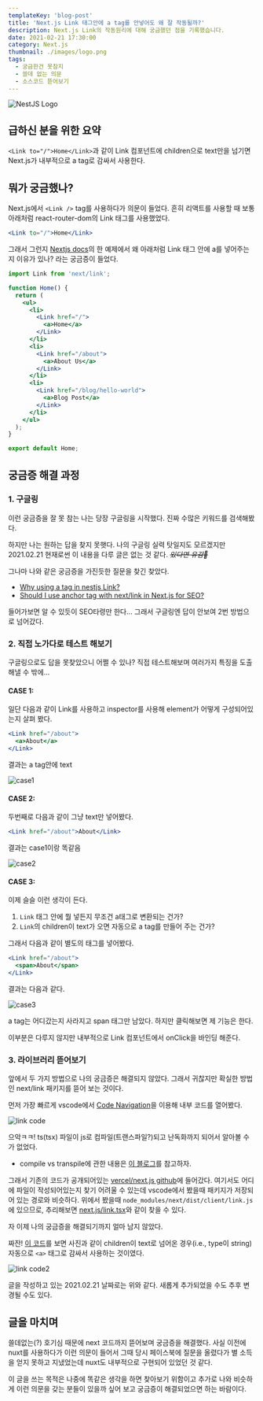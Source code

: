 ```yaml
---
templateKey: 'blog-post'
title: 'Next.js Link 태그안에 a tag를 안넣어도 왜 잘 작동될까?'
description: Next.js Link의 작동원리에 대해 궁금했던 점을 기록했습니다.
date: 2021-02-21 17:30:00
category: Next.js
thumbnail: ./images/logo.png
tags:
  - 궁금한건 못참지
  - 쓸데 없는 의문
  - 소스코드 뜯어보기
---
```


![NestJS Logo](./images/logo.png)

## 급하신 분을 위한 요약

`<Link to="/">Home</Link>`과 같이 Link 컴포넌트에 children으로 text만을 넘기면 Next.js가 내부적으로 a tag로 감싸서 사용한다.

## 뭐가 궁금했나?

Next.js에서 `<Link />` tag를 사용하다가 의문이 들었다. 흔히 리액트를 사용할 때 보통 아래처럼 react-router-dom의 Link 태그를 사용했었다.

```jsx
<Link to="/">Home</Link>
```

그래서 그런지 [Nextjs docs](https://nextjs.org/docs/api-reference/next/link)의 한 예제에서 왜 아래처럼 Link 태그 안에 a를 넣어주는지 이유가 있나? 라는 궁금증이 들었다.

```jsx
import Link from 'next/link';

function Home() {
  return (
    <ul>
      <li>
        <Link href="/">
          <a>Home</a>
        </Link>
      </li>
      <li>
        <Link href="/about">
          <a>About Us</a>
        </Link>
      </li>
      <li>
        <Link href="/blog/hello-world">
          <a>Blog Post</a>
        </Link>
      </li>
    </ul>
  );
}

export default Home;
```

## 궁금증 해결 과정

### 1. 구글링

이런 궁금증을 잘 못 참는 나는 당장 구글링을 시작했다. 진짜 수많은 키워드를 검색해봤다.

하지만 나는 원하는 답을 찾지 못햇다. 나의 구글링 실력 탓일지도 모르겠지만 2021.02.21 현재로썬 이 내용을 다루 글은 없는 것 같다. ~~_있다면 유감🥲_~~

그나마 나와 같은 궁금증을 가진듯한 질문을 찾긴 찾았다.

- [Why using a tag in nestjs Link?](https://stackoverflow.com/questions/63324839/why-using-a-tag-in-nextjs-link)
- [Should I use anchor tag with next/link in Next.js for SEO?](https://webmasters.stackexchange.com/questions/132795/should-i-use-anchor-tag-with-next-link-in-next-js-for-seo)

들어가보면 알 수 있듯이 SEO타령만 한다... 그래서 구글링엔 답이 안보여 2번 방법으로 넘어갔다.

### 2. 직접 노가다로 테스트 해보기

구글링으로도 답을 못찾았으니 어쩔 수 있나? 직접 테스트해보며 여러가지 특징을 도출해낼 수 밖에...

#### CASE 1:

일단 다음과 같이 Link를 사용하고 inspector를 사용해 element가 어떻게 구성되어있는지 살펴 봤다.

```jsx
<Link href="/about">
  <a>About</a>
</Link>
```

결과는 a tag안에 text

![case1](./images/case1.png)

#### CASE 2:

두번째로 다음과 같이 그냥 text만 넣어봤다.

```jsx
<Link href="/about">About</Link>
```

결과는 case1이랑 똑같음

![case2](./images/case2.png)

#### CASE 3:

이제 슬슬 이런 생각이 든다.

1. `Link` 태그 안에 뭘 넣든지 무조건 a태그로 변환되는 건가?
2. `Link`의 children이 text가 오면 자동으로 a tag를 만들어 주는 건가?

그래서 다음과 같이 별도의 태그를 넣어봤다.

```jsx
<Link href="/about">
  <span>About</span>
</Link>
```

결과는 다음과 같다.

![case3](./images/case3.png)

a tag는 어디갔는지 사라지고 span 태그만 남았다. 하지만 클릭해보면 제 기능은 한다.

이부분은 다루지 않지만 내부적으로 Link 컴포넌트에서 onClick을 바인딩 해준다.

### 3. 라이브러리 뜯어보기

앞에서 두 가지 방법으로 나의 궁금증은 해결되지 않았다. 그래서 귀찮지만 확실한 방법인 next/link 패키지를 뜯어 보는 것이다.

먼저 가장 빠르게 vscode에서 [Code Navigation](https://code.visualstudio.com/Docs/editor/editingevolved)을 이용해 내부 코드를 열어봤다.

![link code](./images/link-code.png)

으악ㅋㅋ! ts(tsx) 파일이 js로 컴파일(트랜스파일?)되고 난독화까지 되어서 알아볼 수가 없었다.

- compile vs transpile에 관한 내용은 [이 블로그](https://ideveloper2.tistory.com/166)를 참고하자.

그래서 기존의 코드가 공개되어있는 [vercel/next.js github](https://github.com/vercel/next.js)에 들어갔다. 여기서도 어디에 파일이 작성되어있는지 찾기 어려울 수 있는데 vscode에서 봤을때 패키지가 저장되어 있는 경로와 비슷하다. 위에서 봤을때 `node_modules/next/dist/client/link.js`에 있으므로, 추리해보면 [next.js/link.tsx](https://github.com/vercel/next.js/blob/canary/packages/next/client/link.tsx)와 같이 찾을 수 있다.

자 이제 나의 궁금증을 해결되기까지 얼마 남지 않았다.

짜잔! [이 코드](https://github.com/vercel/next.js/blob/canary/packages/next/client/link.tsx#L237)를 보면 사진과 같이 children이 text로 넘어온 경우(i.e., type이 string) 자동으로 `<a>` 태그로 감싸서 사용하는 것이였다.

![link code2](./images/link-code2.png)

글을 작성하고 있는 2021.02.21 날짜로는 위와 같다. 새롭게 추가되었을 수도 추후 변경될 수도 있다.

## 글을 마치며

쓸데없는(?) 호기심 때문에 next 코드까지 뜯어보며 궁금증을 해결했다. 사실 이전에 nuxt를 사용하다가 이런 의문이 들어서 그때 당시 페이스북에 질문을 올렸다가 별 소득을 얻지 못하고 지냈었는데 nuxt도 내부적으로 구현되어 있었던 것 같다.

이 글을 쓰는 목적은 나중에 똑같은 생각을 하면 찾아보기 위함이고 추가로 나와 비슷하게 이런 의문을 갖는 분들이 있을까 싶어 보고 궁금증이 해결되었으면 하는 바람이다.
